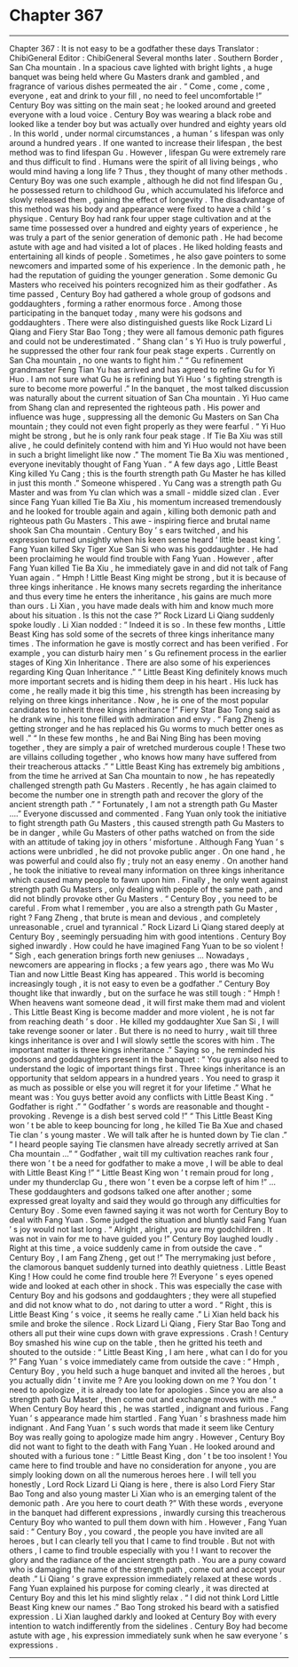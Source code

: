 
# Chapter 367


---

Chapter 367 : It is not easy to be a godfather these days
Translator :
ChibiGeneral
Editor :
ChibiGeneral
Several months later .
Southern Border , San Cha mountain .
In a spacious cave lighted with bright lights , a huge banquet was being held where Gu Masters drank and gambled , and fragrance of various dishes permeated the air .
“ Come , come , come , everyone , eat and drink to your fill , no need to feel uncomfortable !” Century Boy was sitting on the main seat ; he looked around and greeted everyone with a loud voice .
Century Boy was wearing a black robe and looked like a tender boy but was actually over hundred and eighty years old .
In this world , under normal circumstances , a human ’ s lifespan was only around a hundred years . If one wanted to increase their lifespan , the best method was to find lifespan Gu .
However , lifespan Gu were extremely rare and thus difficult to find .
Humans were the spirit of all living beings , who would mind having a long life ? Thus , they thought of many other methods .
Century Boy was one such example , although he did not find lifespan Gu , he possessed return to childhood Gu , which accumulated his lifeforce and slowly released them , gaining the effect of longevity .
The disadvantage of this method was his body and appearance were fixed to have a child ’ s physique .
Century Boy had rank four upper stage cultivation and at the same time possessed over a hundred and eighty years of experience , he was truly a part of the senior generation of demonic path .
He had become astute with age and had visited a lot of places . He liked holding feasts and entertaining all kinds of people . Sometimes , he also gave pointers to some newcomers and imparted some of his experience . In the demonic path , he had the reputation of guiding the younger generation .
Some demonic Gu Masters who received his pointers recognized him as their godfather . As time passed , Century Boy had gathered a whole group of godsons and goddaughters , forming a rather enormous force .
Among those participating in the banquet today , many were his godsons and goddaughters . There were also distinguished guests like Rock Lizard Li Qiang and Fiery Star Bao Tong ; they were all famous demonic path figures and could not be underestimated .
“ Shang clan ’ s Yi Huo is truly powerful , he suppressed the other four rank four peak stage experts . Currently on San Cha mountain , no one wants to fight him .”
“ Gu refinement grandmaster Feng Tian Yu has arrived and has agreed to refine Gu for Yi Huo . I am not sure what Gu he is refining but Yi Huo ’ s fighting strength is sure to become more powerful .”
In the banquet , the most talked discussion was naturally about the current situation of San Cha mountain .
Yi Huo came from Shang clan and represented the righteous path . His power and influence was huge , suppressing all the demonic Gu Masters on San Cha mountain ; they could not even fight properly as they were fearful .
“ Yi Huo might be strong , but he is only rank four peak stage . If Tie Ba Xiu was still alive , he could definitely contend with him and Yi Huo would not have been in such a bright limelight like now .”
The moment Tie Ba Xiu was mentioned , everyone inevitably thought of Fang Yuan .
“ A few days ago , Little Beast King killed Yu Cang ; this is the fourth strength path Gu Master he has killed in just this month .” Someone whispered .
Yu Cang was a strength path Gu Master and was from Yu clan which was a small - middle sized clan .
Ever since Fang Yuan killed Tie Ba Xiu , his momentum increased tremendously and he looked for trouble again and again , killing both demonic path and righteous path Gu Masters . This awe - inspiring fierce and brutal name shook San Cha mountain .
Century Boy ’ s ears twitched , and his expression turned unsightly when his keen sense heard ‘ little beast king ’.
Fang Yuan killed Sky Tiger Xue San Si who was his goddaughter . He had been proclaiming he would find trouble with Fang Yuan . However , after Fang Yuan killed Tie Ba Xiu , he immediately gave in and did not talk of Fang Yuan again .
“ Hmph ! Little Beast King might be strong , but it is because of three kings inheritance . He knows many secrets regarding the inheritance and thus every time he enters the inheritance , his gains are much more than ours . Li Xian , you have made deals with him and know much more about his situation . Is this not the case ?” Rock Lizard Li Qiang suddenly spoke loudly .
Li Xian nodded : “ Indeed it is so . In these few months , Little Beast King has sold some of the secrets of three kings inheritance many times . The information he gave is mostly correct and has been verified . For example , you can disturb hairy men ’ s Gu refinement process in the earlier stages of King Xin Inheritance . There are also some of his experiences regarding King Quan Inheritance .”
“ Little Beast King definitely knows much more important secrets and is hiding them deep in his heart . His luck has come , he really made it big this time , his strength has been increasing by relying on three kings inheritance . Now , he is one of the most popular candidates to inherit three kings inheritance !” Fiery Star Bao Tong said as he drank wine , his tone filled with admiration and envy .
“ Fang Zheng is getting stronger and he has replaced his Gu worms to much better ones as well .”
“ In these few months , he and Bai Ning Bing has been moving together , they are simply a pair of wretched murderous couple ! These two are villains colluding together , who knows how many have suffered from their treacherous attacks .”
“ Little Beast King has extremely big ambitions , from the time he arrived at San Cha mountain to now , he has repeatedly challenged strength path Gu Masters . Recently , he has again claimed to become the number one in strength path and recover the glory of the ancient strength path .”
“ Fortunately , I am not a strength path Gu Master ….”
Everyone discussed and commented .
Fang Yuan only took the initiative to fight strength path Gu Masters , this caused strength path Gu Masters to be in danger , while Gu Masters of other paths watched on from the side with an attitude of taking joy in others ’ misfortune .
Although Fang Yuan ’ s actions were unbridled , he did not provoke public anger .
On one hand , he was powerful and could also fly ; truly not an easy enemy . On another hand , he took the initiative to reveal many information on three kings inheritance which caused many people to fawn upon him . Finally , he only went against strength path Gu Masters , only dealing with people of the same path , and did not blindly provoke other Gu Masters .
“ Century Boy , you need to be careful . From what I remember , you are also a strength path Gu Master , right ? Fang Zheng , that brute is mean and devious , and completely unreasonable , cruel and tyrannical .” Rock Lizard Li Qiang stared deeply at Century Boy , seemingly persuading him with good intentions .
Century Boy sighed inwardly .
How could he have imagined Fang Yuan to be so violent !
“ Sigh , each generation brings forth new geniuses … Nowadays , newcomers are appearing in flocks ; a few years ago , there was Mo Wu Tian and now Little Beast King has appeared . This world is becoming increasingly tough , it is not easy to even be a godfather .”
Century Boy thought like that inwardly , but on the surface he was still tough : “ Hmph ! When heavens want someone dead , it will first make them mad and violent . This Little Beast King is become madder and more violent , he is not far from reaching death ’ s door . He killed my goddaughter Xue San Si , I will take revenge sooner or later . But there is no need to hurry , wait till three kings inheritance is over and I will slowly settle the scores with him . The important matter is three kings inheritance .”
Saying so , he reminded his godsons and goddaughters present in the banquet : “ You guys also need to understand the logic of important things first . Three kings inheritance is an opportunity that seldom appears in a hundred years . You need to grasp it as much as possible or else you will regret it for your lifetime .”
What he meant was :
You guys better avoid any conflicts with Little Beast King .
“ Godfather is right .”
“ Godfather ’ s words are reasonable and thought - provoking . Revenge is a dish best served cold !”
“ This Little Beast King won ’ t be able to keep bouncing for long , he killed Tie Ba Xue and chased Tie clan ’ s young master . We will talk after he is hunted down by Tie clan .”
“ I heard people saying Tie clansmen have already secretly arrived at San Cha mountain …”
“ Godfather , wait till my cultivation reaches rank four , there won ’ t be a need for godfather to make a move , I will be able to deal with Little Beast King !”
“ Little Beast King won ’ t remain proud for long , under my thunderclap Gu , there won ’ t even be a corpse left of him !”
…
These goddaughters and godsons talked one after another ; some expressed great loyalty and said they would go through any difficulties for Century Boy . Some even fawned saying it was not worth for Century Boy to deal with Fang Yuan . Some judged the situation and bluntly said Fang Yuan ’ s joy would not last long .
“ Alright , alright , you are my godchildren . It was not in vain for me to have guided you !” Century Boy laughed loudly .
Right at this time , a voice suddenly came in from outside the cave .
“ Century Boy , I am Fang Zheng , get out !”
The merrymaking just before , the clamorous banquet suddenly turned into deathly quietness .
Little Beast King !
How could he come find trouble here ?!
Everyone ’ s eyes opened wide and looked at each other in shock .
This was especially the case with Century Boy and his godsons and goddaughters ; they were all stupefied and did not know what to do , not daring to utter a word .
“ Right , this is Little Beast King ’ s voice , it seems he really came .” Li Xian held back his smile and broke the silence .
Rock Lizard Li Qiang , Fiery Star Bao Tong and others all put their wine cups down with grave expressions .
Crash !
Century Boy smashed his wine cup on the table , then he gritted his teeth and shouted to the outside : “ Little Beast King , I am here , what can I do for you ?”
Fang Yuan ’ s voice immediately came from outside the cave : “ Hmph , Century Boy , you held such a huge banquet and invited all the heroes , but you actually didn ’ t invite me ? Are you looking down on me ? You don ’ t need to apologize , it is already too late for apologies . Since you are also a strength path Gu Master , then come out and exchange moves with me .”
When Century Boy heard this , he was startled , indignant and furious .
Fang Yuan ’ s appearance made him startled . Fang Yuan ’ s brashness made him indignant . And Fang Yuan ’ s such words that made it seem like Century Boy was really going to apologize made him angry .
However , Century Boy did not want to fight to the death with Fang Yuan . He looked around and shouted with a furious tone : “ Little Beast King , don ’ t be too insolent ! You came here to find trouble and have no consideration for anyone , you are simply looking down on all the numerous heroes here . I will tell you honestly , Lord Rock Lizard Li Qiang is here , there is also Lord Fiery Star Bao Tong and also young master Li Xian who is an emerging talent of the demonic path . Are you here to court death ?”
With these words , everyone in the banquet had different expressions , inwardly cursing this treacherous Century Boy who wanted to pull them down with him .
However , Fang Yuan said : “ Century Boy , you coward , the people you have invited are all heroes , but I can clearly tell you that I came to find trouble . But not with others , I came to find trouble especially with you ! I want to recover the glory and the radiance of the ancient strength path . You are a puny coward who is damaging the name of the strength path , come out and accept your death .”
Li Qiang ’ s grave expression immediately relaxed at these words .
Fang Yuan explained his purpose for coming clearly , it was directed at Century Boy and this let his mind slightly relax .
“ I did not think Lord Little Beast King knew our names .” Bao Tong stroked his beard with a satisfied expression .
Li Xian laughed darkly and looked at Century Boy with every intention to watch indifferently from the sidelines .
Century Boy had become astute with age , his expression immediately sunk when he saw everyone ’ s expressions .

---

